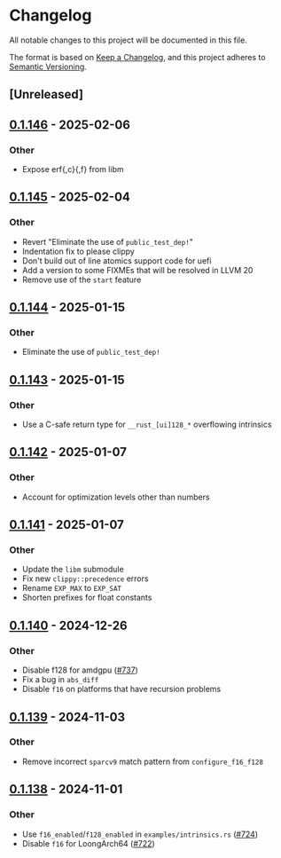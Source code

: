 # Changelog

All notable changes to this project will be documented in this file.

The format is based on [Keep a Changelog](https://keepachangelog.com/en/1.0.0/),
and this project adheres to [Semantic Versioning](https://semver.org/spec/v2.0.0.html).

## [Unreleased]

## [0.1.146](https://github.com/rust-lang/compiler-builtins/compare/compiler_builtins-v0.1.145...compiler_builtins-v0.1.146) - 2025-02-06

### Other

- Expose erf{,c}{,f} from libm

## [0.1.145](https://github.com/rust-lang/compiler-builtins/compare/compiler_builtins-v0.1.144...compiler_builtins-v0.1.145) - 2025-02-04

### Other

- Revert "Eliminate the use of `public_test_dep!`"
- Indentation fix to please clippy
- Don't build out of line atomics support code for uefi
- Add a version to some FIXMEs that will be resolved in LLVM 20
- Remove use of the `start` feature

## [0.1.144](https://github.com/rust-lang/compiler-builtins/compare/compiler_builtins-v0.1.143...compiler_builtins-v0.1.144) - 2025-01-15

### Other

- Eliminate the use of `public_test_dep!`

## [0.1.143](https://github.com/rust-lang/compiler-builtins/compare/compiler_builtins-v0.1.142...compiler_builtins-v0.1.143) - 2025-01-15

### Other

- Use a C-safe return type for `__rust_[ui]128_*` overflowing intrinsics

## [0.1.142](https://github.com/rust-lang/compiler-builtins/compare/compiler_builtins-v0.1.141...compiler_builtins-v0.1.142) - 2025-01-07

### Other

- Account for optimization levels other than numbers

## [0.1.141](https://github.com/rust-lang/compiler-builtins/compare/compiler_builtins-v0.1.140...compiler_builtins-v0.1.141) - 2025-01-07

### Other

- Update the `libm` submodule
- Fix new `clippy::precedence` errors
- Rename `EXP_MAX` to `EXP_SAT`
- Shorten prefixes for float constants

## [0.1.140](https://github.com/rust-lang/compiler-builtins/compare/compiler_builtins-v0.1.139...compiler_builtins-v0.1.140) - 2024-12-26

### Other

- Disable f128 for amdgpu ([#737](https://github.com/rust-lang/compiler-builtins/pull/737))
- Fix a bug in `abs_diff`
- Disable `f16` on platforms that have recursion problems

## [0.1.139](https://github.com/rust-lang/compiler-builtins/compare/compiler_builtins-v0.1.138...compiler_builtins-v0.1.139) - 2024-11-03

### Other

- Remove incorrect `sparcv9` match pattern from `configure_f16_f128`

## [0.1.138](https://github.com/rust-lang/compiler-builtins/compare/compiler_builtins-v0.1.137...compiler_builtins-v0.1.138) - 2024-11-01

### Other

- Use `f16_enabled`/`f128_enabled` in `examples/intrinsics.rs` ([#724](https://github.com/rust-lang/compiler-builtins/pull/724))
- Disable `f16` for LoongArch64 ([#722](https://github.com/rust-lang/compiler-builtins/pull/722))
